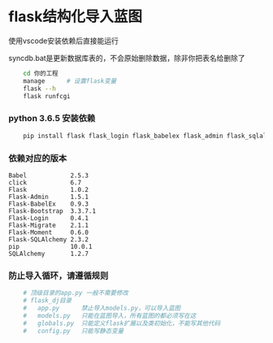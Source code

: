 
# flask结构化导入蓝图

使用vscode安装依赖后直接能运行

syncdb.bat是更新数据库表的，不会原始删除数据，除非你把表名给删除了

```bash
    cd 你的工程
    manage      # 设置flask变量
    flask --h
    flask runfcgi 
```

### python 3.6.5 安装依赖
```bash
    pip install flask flask_login flask_babelex flask_admin flask_sqlalchemy flask_bootstrap flask_migrate flask_moment flup-py3 flask-cli
```
### 依赖对应的版本
```
Babel            2.5.3
click            6.7
Flask            1.0.2
Flask-Admin      1.5.1
Flask-BabelEx    0.9.3
Flask-Bootstrap  3.3.7.1
Flask-Login      0.4.1
Flask-Migrate    2.1.1
Flask-Moment     0.6.0
Flask-SQLAlchemy 2.3.2
pip              10.0.1
SQLAlchemy       1.2.7
```
### 防止导入循环，请遵循规则
```python 
    # 顶级目录的app.py 一般不需要修改
    # flask_dj目录
    #   app.py      禁止导入models.py，可以导入蓝图
    #   models.py   只能在蓝图导入，所有蓝图的都必须写在这
    #   globals.py  只能定义flask扩展以及类初始化，不能写其他代码
    #   config.py   只能写静态变量
```